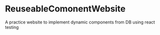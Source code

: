 # ReuseableComonentWebsite
A practice website to implement dynamic components from DB using react
testing
